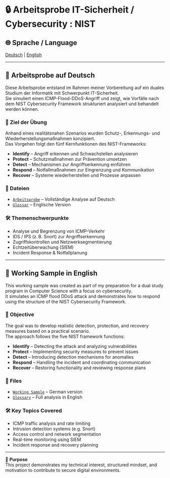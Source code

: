 # 🔒 Arbeitsprobe IT-Sicherheit / Cybersecurity : NIST

## 🌐 Sprache / Language  
[Deutsch](#-arbeitsprobe-auf-deutsch) | [English](#-working-sample-in-english)

---

## 📘 Arbeitsprobe auf Deutsch

Diese Arbeitsprobe entstand im Rahmen meiner Vorbereitung auf ein duales Studium der Informatik mit Schwerpunkt IT-Sicherheit.  
Sie simuliert einen ICMP-Flood-DDoS-Angriff und zeigt, wie Vorfälle nach dem NIST Cybersecurity Framework strukturiert analysiert und behandelt werden können.

### 🎯 Ziel der Übung

Anhand eines realitätsnahen Szenarios wurden Schutz-, Erkennungs- und Wiederherstellungsmaßnahmen konzipiert.  
Das Vorgehen folgt den fünf Kernfunktionen des NIST-Frameworks:

- **Identify** – Angriff erkennen und Schwachstellen analysieren  
- **Protect** – Schutzmaßnahmen zur Prävention umsetzen  
- **Detect** – Mechanismen zur Angriffserkennung einführen  
- **Respond** – Notfallmaßnahmen zur Eingrenzung und Kommunikation  
- **Recover** – Systeme wiederherstellen und Prozesse anpassen

### 📁 Dateien

- [`Arbeitsprobe`](arbeitsprobe_NIST.md) – Vollständige Analyse auf Deutsch  
- [`Glossar`](glossar.md) – Englische Version  


### 🛠️ Themenschwerpunkte

- Analyse und Begrenzung von ICMP-Verkehr  
- IDS / IPS (z. B. Snort) zur Angriffserkennung  
- Zugriffskontrollen und Netzwerksegmentierung  
- Echtzeitüberwachung (SIEM)  
- Incident Response & Notfallplanung

---

## 📘 Working Sample in English

This working sample was created as part of my preparation for a dual study program in Computer Science with a focus on cybersecurity.  
It simulates an ICMP flood DDoS attack and demonstrates how to respond using the structure of the NIST Cybersecurity Framework.

### 🎯 Objective

The goal was to develop realistic detection, protection, and recovery measures based on a practical scenario.  
The approach follows the five NIST framework functions:

- **Identify** – Detecting the attack and analyzing vulnerabilities  
- **Protect** – Implementing security measures to prevent issues  
- **Detect** – Introducing detection mechanisms for anomalies  
- **Respond** – Handling the incident and coordinating communication  
- **Recover** – Restoring functionality and reviewing response plans

### 📁 Files

- [`Working Sample`](working_sample_NIST.md) – German version  
- [`Glossary`](glossary.md) – Full analysis in English  


### 🛠️ Key Topics Covered

- ICMP traffic analysis and rate limiting  
- Intrusion detection systems (e.g. Snort)  
- Access control and network segmentation  
- Real-time monitoring using SIEM  
- Incident response and recovery planning

---

📌 **Purpose**  
This project demonstrates my technical interest, structured mindset, and motivation to contribute to secure digital environments.

